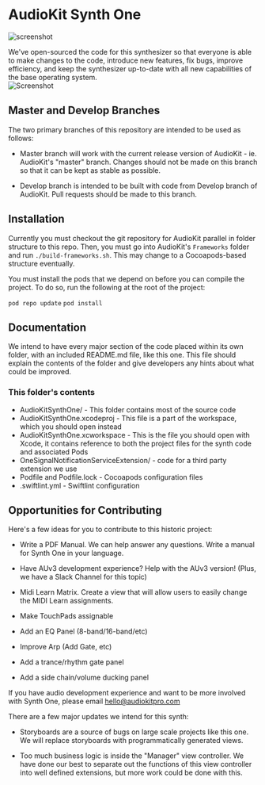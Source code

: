 # AudioKit Synth One

![screenshot](https://audiokitpro.com/wp-content/uploads/2018/04/top3.jpg)

We've open-sourced the code for this synthesizer so that everyone is able to make changes to the code,
introduce new features, fix bugs, improve efficiency, and keep the synthesizer up-to-date with all
new capabilities of the base operating system.  
![Screenshot](http://audiokitpro.com/images/ak1.gif)

## Master and Develop Branches

The two primary branches of this repository are intended to be used as follows:

* Master branch will work with the current release version of AudioKit - ie. AudioKit's "master" branch. Changes should not be made on this branch so that it can be kept as stable as possible.

* Develop branch is intended to be built with code from Develop branch of AudioKit.  Pull requests should be made to this branch.

## Installation

Currently you must checkout the git repository for AudioKit parallel in folder structure to this repo.
Then, you must go into AudioKit's `Frameworks` folder and run `./build-frameworks.sh`.
This may change to a Cocoapods-based structure eventually.

You must install the pods that we depend on before you can compile the project. To do so, run the following at the root of the project:

`pod repo update`
`pod install`

## Documentation

We intend to have every major section of the code placed within its own folder, with an included
README.md file, like this one. This file should explain the contents of the folder and give developers
any hints about what could be improved.

### This folder's contents

* AudioKitSynthOne/ - This folder contains most of the source code
* AudioKitSynthOne.xcodeproj - This file is a part of the workspace, which you should open instead
* AudioKitSynthOne.xcworkspace - This is the file you should open with Xcode, it contains reference to both the project files for the synth code and associated Pods
* OneSignalNotificationServiceExtension/ - code for a third party extension we use
* Podfile and Podfile.lock - Cocoapods configuration files
* .swiftlint.yml - Swiftlint configuration

## Opportunities for Contributing

Here's a few ideas for you to contribute to this historic project:

* Write a PDF Manual. We can help answer any questions. Write a manual for Synth One in your language. 


* Have AUv3 development experience? Help with the AUv3 version! (Plus, we have a  Slack Channel for this topic)

*  Midi Learn Matrix. Create a view that will allow users to easily change the MIDI Learn assignments.

* Make TouchPads assignable 

* Add an EQ Panel (8-band/16-band/etc)

* Improve Arp (Add Gate, etc)

* Add a trance/rhythm gate panel

* Add a side chain/volume ducking panel


If you have audio development experience and want to be more involved with Synth One, please email [hello@audiokitpro.com](mailto:hello@audiokitpro.com)

There are a few major updates we intend for this synth:

* Storyboards are a source of bugs on large scale projects like this one.  We will replace storyboards with programmatically generated views.

* Too much business logic is inside the "Manager" view controller.  We have done our best to separate out the functions of this view controller into well defined extensions, but more work could be done with this.


